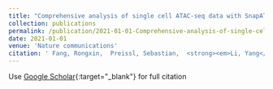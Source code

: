 ```yaml
---
title: "Comprehensive analysis of single cell ATAC-seq data with SnapATAC"
collection: publications
permalink: /publication/2021-01-01-Comprehensive-analysis-of-single-cell-ATAC-seq-data-with-SnapATAC
date: 2021-01-01
venue: 'Nature communications'
citation: ' Fang, Rongxin,  Preissl, Sebastian,  <strong><em>Li, Yang</em></strong>,  Hou, Xiaomeng,  Lucero, Jacinta,  Wang, Xinxin,  Motamedi, Amir,  Shiau, Andrew K,  Zhou, Xinzhu,  Xie, Fangming,  ..., Ren, Bing &quot;Comprehensive analysis of single cell ATAC-seq data with SnapATAC.&quot; <strong>Nature communications</strong>, 2021.'
---
```

Use [Google Scholar](https://scholar.google.com/scholar?q=Comprehensive+analysis+of+single+cell+ATAC+seq+data+with+SnapATAC){:target="_blank"} for full citation

